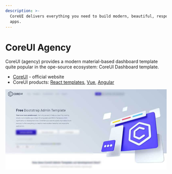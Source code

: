 ```yaml
---
description: >-
  CoreUI delivers everything you need to build modern, beautiful, responsive
  apps.
---
```


# CoreUI Agency

CoreUI \(agency\) provides a modern material-based dashboard template quite popular in the ope-source ecosystem: CoreUI Dashboard template.

* [CoreUI](https://bit.ly/2VTDaxg) - official website
* CoreUI products: [React templates](https://bit.ly/3pBNuqP), [Vue](https://bit.ly/3tiiXiX), [Angular](https://coreui.io/angular/?AFFILIATE=128200)

![CoreUI - Homepage Screen.](../../.gitbook/assets/docs-cover-coreui.jpg)



 

